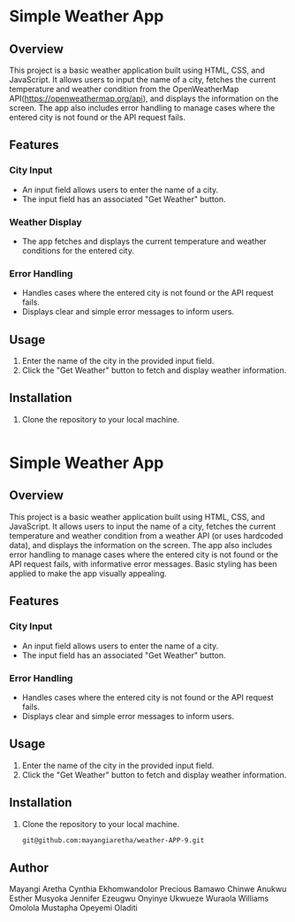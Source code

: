# Simple Weather App

## Overview

This project is a basic weather application built using HTML, CSS, and JavaScript. It allows users to input the name of a city, fetches the current temperature and weather condition from the OpenWeatherMap API(https://openweathermap.org/api), and displays the information on the screen. The app also includes error handling to manage cases where the entered city is not found or the API request fails.

## Features

### City Input

- An input field allows users to enter the name of a city.
- The input field has an associated "Get Weather" button.

### Weather Display

- The app fetches and displays the current temperature and weather conditions for the entered city.

### Error Handling

- Handles cases where the entered city is not found or the API request fails.
- Displays clear and simple error messages to inform users.

## Usage

1. Enter the name of the city in the provided input field.
2. Click the "Get Weather" button to fetch and display weather information.

## Installation

1. Clone the repository to your local machine.
   ```bash
  # Simple Weather App

## Overview

This project is a basic weather application built using HTML, CSS, and JavaScript. It allows users to input the name of a city, fetches the current temperature and weather condition from a weather API (or uses hardcoded data), and displays the information on the screen. The app also includes error handling to manage cases where the entered city is not found or the API request fails, with informative error messages. Basic styling has been applied to make the app visually appealing.

## Features

### City Input

- An input field allows users to enter the name of a city.
- The input field has an associated "Get Weather" button.

### Error Handling

- Handles cases where the entered city is not found or the API request fails.
- Displays clear and simple error messages to inform users.

## Usage

1. Enter the name of the city in the provided input field.
2. Click the "Get Weather" button to fetch and display weather information.


## Installation

1. Clone the repository to your local machine.
   ```bash
   git@github.com:mayangiaretha/weather-APP-9.git

## Author
Mayangi Aretha
Cynthia Ekhomwandolor
Precious Bamawo
Chinwe Anukwu
Esther Musyoka
Jennifer Ezeugwu
Onyinye Ukwueze
Wuraola Williams
Omolola Mustapha
Opeyemi Oladiti
